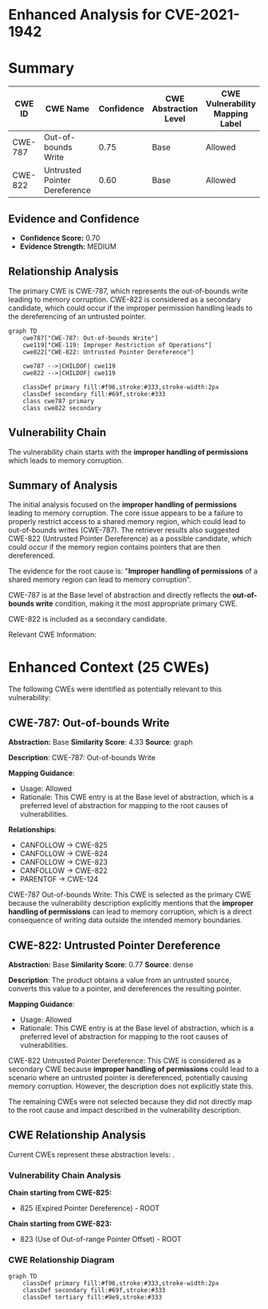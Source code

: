 # Enhanced Analysis for CVE-2021-1942

# Summary
| CWE ID | CWE Name | Confidence | CWE Abstraction Level | CWE Vulnerability Mapping Label | CWE-Vulnerability Mapping Notes |
|---|---|---|---|---|---|
| CWE-787 | Out-of-bounds Write | 0.75 | Base | Allowed | Primary CWE |
| CWE-822 | Untrusted Pointer Dereference | 0.60 | Base | Allowed | Secondary Candidate |

## Evidence and Confidence

*   **Confidence Score:** 0.70
*   **Evidence Strength:** MEDIUM

## Relationship Analysis
The primary CWE is CWE-787, which represents the out-of-bounds write leading to memory corruption. CWE-822 is considered as a secondary candidate, which could occur if the improper permission handling leads to the dereferencing of an untrusted pointer.

```mermaid
graph TD
    cwe787["CWE-787: Out-of-bounds Write"]
    cwe119["CWE-119: Improper Restriction of Operations"]
    cwe822["CWE-822: Untrusted Pointer Dereference"]
    
    cwe787 -->|CHILDOF| cwe119
    cwe822 -->|CHILDOF| cwe119

    classDef primary fill:#f96,stroke:#333,stroke-width:2px
    classDef secondary fill:#69f,stroke:#333
    class cwe787 primary
    class cwe822 secondary
```

## Vulnerability Chain
The vulnerability chain starts with the **improper handling of permissions** which leads to memory corruption.

## Summary of Analysis
The initial analysis focused on the **improper handling of permissions** leading to memory corruption. The core issue appears to be a failure to properly restrict access to a shared memory region, which could lead to out-of-bounds writes (CWE-787). The retriever results also suggested CWE-822 (Untrusted Pointer Dereference) as a possible candidate, which could occur if the memory region contains pointers that are then dereferenced.

The evidence for the root cause is: "**Improper handling of permissions** of a shared memory region can lead to memory corruption".

CWE-787 is at the Base level of abstraction and directly reflects the **out-of-bounds write** condition, making it the most appropriate primary CWE.

CWE-822 is included as a secondary candidate.

Relevant CWE Information:

# Enhanced Context (25 CWEs)
The following CWEs were identified as potentially relevant to this vulnerability:

## CWE-787: Out-of-bounds Write
**Abstraction:** Base
**Similarity Score**: 4.33
**Source**: graph

**Description**:
CWE-787: Out-of-bounds Write

**Mapping Guidance**:
- Usage: Allowed
- Rationale: This CWE entry is at the Base level of abstraction, which is a preferred level of abstraction for mapping to the root causes of vulnerabilities.

**Relationships**:
- CANFOLLOW -> CWE-825
- CANFOLLOW -> CWE-824
- CANFOLLOW -> CWE-823
- CANFOLLOW -> CWE-822
- PARENTOF -> CWE-124

CWE-787 Out-of-bounds Write: This CWE is selected as the primary CWE because the vulnerability description explicitly mentions that the **improper handling of permissions** can lead to memory corruption, which is a direct consequence of writing data outside the intended memory boundaries.

## CWE-822: Untrusted Pointer Dereference
**Abstraction:** Base
**Similarity Score**: 0.77
**Source**: dense

**Description**:
The product obtains a value from an untrusted source, converts this value to a pointer, and dereferences the resulting pointer.

**Mapping Guidance**:
- Usage: Allowed
- Rationale: This CWE entry is at the Base level of abstraction, which is a preferred level of abstraction for mapping to the root causes of vulnerabilities.

CWE-822 Untrusted Pointer Dereference: This CWE is considered as a secondary CWE because **improper handling of permissions** could lead to a scenario where an untrusted pointer is dereferenced, potentially causing memory corruption. However, the description does not explicitly state this.

The remaining CWEs were not selected because they did not directly map to the root cause and impact described in the vulnerability description.


## CWE Relationship Analysis

Current CWEs represent these abstraction levels: .


### Vulnerability Chain Analysis

**Chain starting from CWE-825:**
- 825 (Expired Pointer Dereference) - ROOT


**Chain starting from CWE-823:**
- 823 (Use of Out-of-range Pointer Offset) - ROOT



### CWE Relationship Diagram

```mermaid
graph TD
    classDef primary fill:#f96,stroke:#333,stroke-width:2px
    classDef secondary fill:#69f,stroke:#333
    classDef tertiary fill:#9e9,stroke:#333
```
